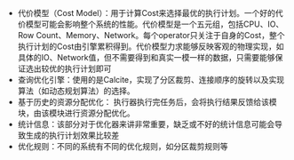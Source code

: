 - 代价模型（Cost Model）：用于计算Cost来选择最优的执行计划。一个好的代价模型可能会影响整个系统的性能。代价模型是一个五元组，包括CPU、IO、Row Count、Memory、Network。每个operator只关注于自身的Cost，整个执行计划的Cost由引擎累积得到。代价模型力求能够反映客观的物理实现，如具体的IO、Network值，但不需要得到和真实一模一样的数据，只需要能够保证选出较优的执行计划即可
- 查询优化引擎：使用的是Calcite，实现了分区裁剪、连接顺序的旋转以及实现算法（如动态规划算法）的选择。
- 基于历史的资源分配优化： 执行器执行完任务后，会将执行结果反馈给该模块，由该模块进行资源分配优化。
- 统计信息：该部分对于优化器来讲非常重要，缺乏或不好的统计信息可能会导致生成的执行计划效果比较差
- 优化规则：不同的系统有不同的优化规则，如分区裁剪规则等